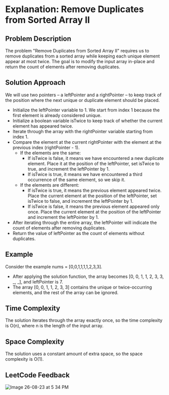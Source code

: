 # Explanation: Remove Duplicates from Sorted Array II

## Problem Description

The problem "Remove Duplicates from Sorted Array II" requires us to remove duplicates from a sorted array while keeping each unique element appear at most twice. The goal is to modify the input array in-place and return the count of elements after removing duplicates.

## Solution Approach

We will use two pointers – a leftPointer and a rightPointer – to keep track of the position where the next unique or duplicate element should be placed.

- Initialize the leftPointer variable to 1. We start from index 1 because the first element is already considered unique.
- Initialize a boolean variable isTwice to keep track of whether the current element has appeared twice.
- Iterate through the array with the rightPointer variable starting from index 1.
- Compare the element at the current rightPointer with the element at the previous index (rightPointer - 1).
  - If the elements are the same:
    - If isTwice is false, it means we have encountered a new duplicate element. Place it at the position of the leftPointer, set isTwice to true, and increment the leftPointer by 1.
    - If isTwice is true, it means we have encountered a third occurrence of the same element, so we skip it.
  - If the elements are different:
    - If isTwice is true, it means the previous element appeared twice. Place the current element at the position of the leftPointer, set isTwice to false, and increment the leftPointer by 1.
    - If isTwice is false, it means the previous element appeared only once. Place the current element at the position of the leftPointer and increment the leftPointer by 1.
- After iterating through the entire array, the leftPointer will indicate the count of elements after removing duplicates.
- Return the value of leftPointer as the count of elements without duplicates.


## Example

Consider the example nums = [0,0,1,1,1,1,2,3,3].

- After applying the solution function, the array becomes [0, 0, 1, 1, 2, 3, 3, _, _], and leftPointer is 7.
- The array [0, 0, 1, 1, 2, 3, 3] contains the unique or twice-occurring elements, and the rest of the array can be ignored.

## Time Complexity

The solution iterates through the array exactly once, so the time complexity is O(n), where n is the length of the input array.

## Space Complexity

The solution uses a constant amount of extra space, so the space complexity is O(1).

## LeetCode Feedback
![Image 26-08-23 at 5 34 PM](https://github.com/guilhermemello07/LeetCode-Swift/assets/72673965/fdbdced3-a232-4df7-9978-31c4575e28da)

